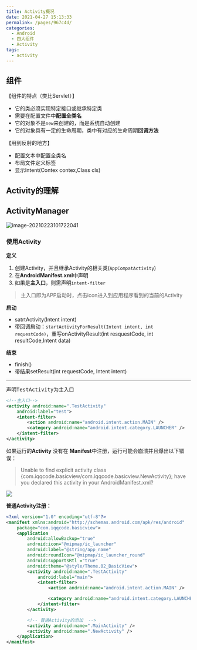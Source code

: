 ```yaml
---
title: Activity概况
date: 2021-04-27 15:13:33
permalink: /pages/967c4d/
categories:
  - Android
  - 四大组件
  - Activity
tags:
  - activity
---
```




## 组件

【组件的特点（类比Servlet）】

- 它的类必须实现特定接口或继承特定类
- 需要在配置文件中**配置全类名**
- 它的对象不是`new`来创建的，而是系统自动创建
- 它的对象具有一定的生命周期，类中有对应的生命周期**回调方法**

【用到反射的地方】

- 配置文本中配置全类名
- 布局文件定义标签
- 显示Intent(Contex contex,Class cls)

## Activity的理解



















## ActivityManager

![image-20210223101722041](https://iqqcode-blog.oss-cn-beijing.aliyuncs.com/img-2021-befo/image-20210223101722041.png)



### 使用Activity

**定义**

1. 创建Activity，并且继承Activity的相关类(`AppCompatActivity`)
2. 在**AndroidManifest.xml**中声明
3. 如果是**主入口**，则需声明`intent-filter`

> 主入口即为APP启动时，点击icon进入到应用程序看到的当前的Activity

**启动**

- satrtActivity(Intent intent)
- 带回调启动：`startActivityForResult(Intent intent, int requestCode)`，重写onActivityResult(int resquestCode, int resultCode,Intent data)

**结束**

- finish()
- 带结果setResult(int requestCode, Intent intent)

-------------------------------------------

声明<kbd>TestActivity</kbd>为主入口

```xml
<!--主入口-->
<activity android:name=".TestActivity"
    android:label="test">
    <intent-filter>
        <action android:name="android.intent.action.MAIN" />
        <category android:name="android.intent.category.LAUNCHER" />
    </intent-filter>
</activity>
```

如果运行的**Activity** 没有在 **Manifest**中注册，运行可能会崩溃并且爆出以下错误：

> Unable to find explicit activity class {com.iqqcode.basicview/com.iqqcode.basicview.NewActivity}; have you declared this activity in your AndroidManifest.xml?

![](https://iqqcode-blog.oss-cn-beijing.aliyuncs.com/img-2021-befo/20201214221003.png)

**普通Activity注册：**



```xml
<?xml version="1.0" encoding="utf-8"?>
<manifest xmlns:android="http://schemas.android.com/apk/res/android"
    package="com.iqqcode.basicview">
    <application
        android:allowBackup="true"
        android:icon="@mipmap/ic_launcher"
        android:label="@string/app_name"
        android:roundIcon="@mipmap/ic_launcher_round"
        android:supportsRtl ="true"
        android:theme="@style/Theme.02_BasicView">
        <activity android:name=".TestActivity"
            android:label="main">
            <intent-filter>
                <action android:name="android.intent.action.MAIN" />

                <category android:name="android.intent.category.LAUNCHER" />
            </intent-filter>
        </activity>

        <!-- 普通Activity的添加  -->
        <activity android:name=".MainActivity" />
        <activity android:name=".NewActivity" />
    </application>
</manifest>
```


